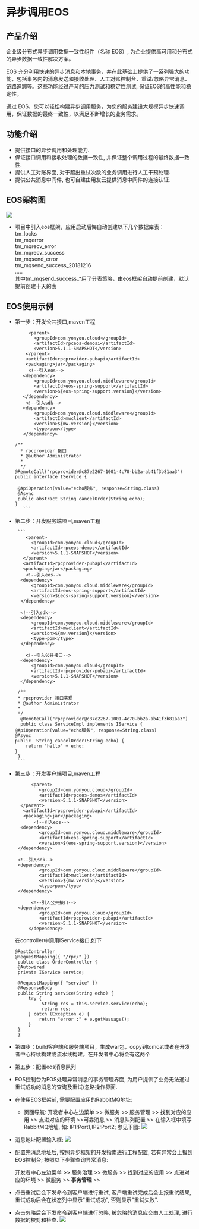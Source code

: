 # 异步调用EOS

## 产品介绍

企业级分布式异步调用数据一致性组件（名称 EOS）, 为企业提供高可用和分布式的异步数据一致性解决方案。

EOS 充分利用快速的异步消息和本地事务，并在此基础上提供了一系列强大的功能，包括事务内的消息发送和接收处理、人工对账控制台、重试/忽略异常消息、链路追踪等。这些功能经过严苛的压力测试和稳定性测试, 保证EOS的高性能和稳定性。

通过 EOS，您可以轻松构建异步调用服务，为您的服务建设大规模异步快速调用，保证数据的最终一致性，以满足不断增长的业务需求。


## 功能介绍

* 提供接口的异步调用和处理能力.
* 保证接口调用和接收处理的数据一致性, 并保证整个调用过程的最终数据一致性.
* 提供人工对账界面, 对于超出重试次数的业务调用进行人工干预处理.
* 提供公共消息中间件, 也可自建由用友云提供消息中间件的连接认证.



## EOS架构图
![](./images/eos-architecture.png)

*  项目中引入eos框架，应用启动后悔自动创建以下几个数据库表：<br/>
   tm_locks<br/>
   tm_mqerror<br/>
   tm_mqrecv_error<br/>
   tm_mqrecv_success<br/>
   tm_mqsend_error<br/>
   tm_mqsend_success_20181216<br/>
   .....<br/>
   其中tm_mqsend_success_*用了分表策略，由eos框架自动提前创建，默认提前创建十天的表<br/>


## EOS使用示例
* 第一步：开发公共接口,maven工程

     ```
          <parent>
		    <groupId>com.yonyou.cloud</groupId>
		    <artifactId>rpceos-demosi</artifactId>
		    <version>5.1.1-SNAPSHOT</version>
	     </parent>
	     <artifactId>rpcprovider-pubapi</artifactId>
	     <packaging>jar</packaging>
          <!--引入eos-->
		<dependency>
			<groupId>com.yonyou.cloud.middleware</groupId>
			<artifactId>eos-spring-support</artifactId>
			<version>${eos-spring-support.version}</version>
		</dependency>
		 <!--引入sdk-->
		<dependency>
			<groupId>com.yonyou.cloud.middleware</groupId>
			<artifactId>mwclient</artifactId>
			<version>${mw.version}</version>
			<type>pom</type>
		</dependency>

     /**
       * rpcprovider 接口
       * @author Administrator
       *
       */
     @RemoteCall("rpcprovider@c87e2267-1001-4c70-bb2a-ab41f3b81aa3")
     public interface IService {

	  @ApiOperation(value="echo服务", response=String.class)
	  @Async
	  public abstract String cancelOrder(String echo);
     }
    	```

* 第二步：开发服务端项目,maven工程

       ```
          <parent>
		    <groupId>com.yonyou.cloud</groupId>
		    <artifactId>rpceos-demos</artifactId>
		    <version>5.1.1-SNAPSHOT</version>
	     </parent>
	     <artifactId>rpcprovider-pubapi</artifactId>
	     <packaging>jar</packaging>
          <!--引入eos-->
		<dependency>
			<groupId>com.yonyou.cloud.middleware</groupId>
			<artifactId>eos-spring-support</artifactId>
			<version>${eos-spring-support.version}</version>
		</dependency>

		<!--引入sdk-->
		<dependency>
			<groupId>com.yonyou.cloud.middleware</groupId>
			<artifactId>mwclient</artifactId>
			<version>${mw.version}</version>
			<type>pom</type>
		</dependency>

          <!--引入公共接口-->
		<dependency>
			<groupId>com.yonyou.cloud</groupId>
			<artifactId>rpcprovider-pubapi</artifactId>
			<version>5.1.1-SNAPSHOT</version>
		</dependency>

       /**
       * rpcprovider 接口实现
       * @author Administrator
       *
       */
     	@RemoteCall("rpcprovider@c87e2267-1001-4c70-bb2a-ab41f3b81aa3")
     	public class ServiceImpl implements IService {
	  @ApiOperation(value="echo服务", response=String.class)
	  @Async
	  public  String cancelOrder(String echo) {
	      return "hello" + echo;
	  }
       }
       ```
   
* 第三步：开发客户端项目,maven工程

   ```
         <parent>
		    <groupId>com.yonyou.cloud</groupId>
		    <artifactId>rpceos-demos</artifactId>
		    <version>5.1.1-SNAPSHOT</version>
	 </parent>
	  <artifactId>rpcprovider-pubapi</artifactId>
	  <packaging>jar</packaging>
          <!--引入eos-->
	 <dependency>
			<groupId>com.yonyou.cloud.middleware</groupId>
			<artifactId>eos-spring-support</artifactId>
			<version>${eos-spring-support.version}</version>
	</dependency>

	<!--引入sdk-->
	<dependency>
			<groupId>com.yonyou.cloud.middleware</groupId>
			<artifactId>mwclient</artifactId>
			<version>${mw.version}</version>
			<type>pom</type>
	</dependency>

         <!--引入公共接口-->
	<dependency>
			<groupId>com.yonyou.cloud</groupId>
			<artifactId>rpcprovider-pubapi</artifactId>
			<version>5.1.1-SNAPSHOT</version>
        </dependency>
   ```

   在controller中调用IService接口,如下<br/>
   
   ```
   @RestController
   @RequestMapping({ "/rpc/" })
    public class OrderController {
	@Autowired
	private IService service;

	@RequestMapping({ "service" })
	@ResponseBody
	public String service(String echo) {
		try {
		     String res = this.service.service(echo);
		     return res;
		} catch (Exception e) {
			return "error :" + e.getMessage();
		}
	}
    }
   ```
* 第四步：build客户端和服务端项目，生成war包，copy到tomcat或者在开发者中心持续构建或流水线构建。在开发者中心将会有这两个

* 第五步：配置eos消息队列
* EOS控制台为EOS处理异常消息的事务管理界面, 为用户提供了业务无法通过重试成功的消息的查询及重试/忽略操作界面.

* 在使用EOS框架前, 需要配置应用的RabbitMQ地址:
	* 页面导航: 开发者中心左边菜单 &gt;&gt; 微服务 &gt;&gt; 服务管理 &gt;&gt; 找到对应的应用 &gt;&gt; 点进对应的环境 &gt;&gt;可靠消息 &gt;&gt; 消息队列配置 &gt;&gt; 在输入框中填写RabbitMQ地址, 如: IP1:Port1,IP2:Port2; 参见下图:
![](./images/eos-console.png)
* 消息地址配置输入框:
![](./images/rabbitmq-config.png)

* 配置完消息地址后, 按照异步框架的开发指南进行工程配置, 若有异常会上报到EOS控制台; 按照以下步骤查询异常消息: <p>开发者中心左边菜单 &gt;&gt; 服务治理 &gt;&gt; 微服务 &gt;&gt; 找到对应的应用 &gt;&gt; 点进对应的环境 &gt;&gt; 微服务 &gt;&gt; **事务管理** &gt;&gt;</p>
* 点击重试后会下发命令到客户端进行重试, 客户端重试完成后会上报重试结果, 重试成功后会在状态列中显示"重试成功", 否则显示"重试失败".
* 点击忽略后会下发命令到客户端进行忽略, 被忽略的消息应交由人工处理, 进行数据的校对和检查.
![](./images/mq-process.png)


